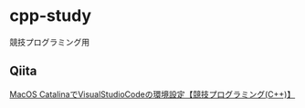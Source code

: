 # cpp-study
競技プログラミング用

## Qiita
[MacOS CatalinaでVisualStudioCodeの環境設定【競技プログラミング(C++)】](https://qiita.com/atsutama/items/3cb4b2813e70ac1df821)
